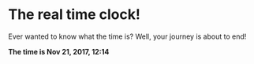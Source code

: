 # The real time clock!

Ever wanted to know what the time is? Well, your journey is about to end!

**The time is Nov 21, 2017, 12:14**